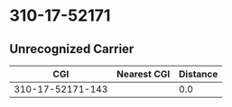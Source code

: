# 310-17-52171
## Unrecognized Carrier


| CGI | Nearest CGI | Distance |
|-----|-------------|----------|
| 310-17-52171-143 |  | 0.0 |
